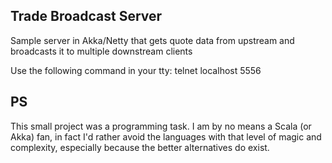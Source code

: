 ## Trade Broadcast Server

Sample server in Akka/Netty   that gets quote data from upstream and broadcasts it to multiple downstream clients

Use the following command in your tty: telnet localhost 5556

## PS

This small project was a programming task. I am by no means a Scala (or Akka) fan, in fact I'd rather avoid the languages with that level of magic and complexity, especially because the better alternatives do exist.
